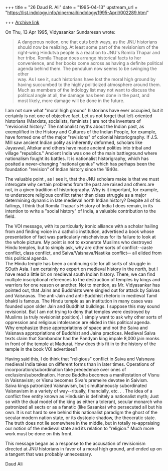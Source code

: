 +++
title = "26 Daud R. Ali"
date = "1995-04-13"
upstream_url = "https://list.indology.info/pipermail/indology/1995-April/002289.html"

+++
[Archive link](https://list.indology.info/pipermail/indology/1995-April/002289.html)



On Thu, 13 Apr 1995, Vidyasankar Sundaresan wrote:

> A dangerous notion, one that cuts both ways, as the JNU historians  
> should now be realizing. At least some part of the revisionism of the  
> right-wing Hindutva people is a reaction to JNU's Romila Thapar and  
> her tribe. Romila Thapar does arrange historical facts to her  
> convenience, and her books come across as having a definite political  
> agenda behind them. The pendulum now seems to be swinging the other  
> way. As I see it, such historians have lost the moral high ground by  
> having succumbed to the highly politicized atmosphere around them.  
> Much as members of the Indology list may not want to discuss the  
> political angle at all, the damage has been done in the past, and  
> most likely, more damage will be done in the future. 


I am not sure what "moral high ground" historians have ever occupied, but 
it certainly is not one of objective fact.  Let us not forget that 
left-oriented historians (Marxists, socialists, feminists ) are not the 
inventers of "revisionist history."  The nationalist myths about the 
Indian past, as exemplified in the History and Cultures of the Indian 
People, for example, have formed one of the major "revisions" of colonial 
historiography.  If J.S. Mill saw ancient Indian polity as inherently 
deformed, scholars like Jayaswal, Altekar and others have made ancient 
polities into tribal and village "republics."  Ancient India was one of 
the main battleground where nationalism fought its battles.  It is 
nationalist historigraphy, which has posited a never-changing "national 
genius" which has perhaps been the foundation "revision" of Indian 
history since the 1940s.

The valuable point , as I see it, that the JNU scholars make is that we 
must interogate why certain problems from the past are raised and others 
are not, in a given tradition of historiography.  Why is it important, for 
example, to underscore religious conflict rather than class struggle as a 
major determining dynamic in late medieval north Indian history?  Despite 
all of tis failings, I think that Romila Thapar's History of India I does 
remain, in its intention to write a "social history" of India, a valuable 
contribution to the field.  

The VOI message, with its particularly ironic alliance with a scholar 
hailing from and finding voice in a catholic institution, advertised a 
book whose presentation of fact was particularly mischeivious for its 
failure to look at the whole picture.  My point is not to exonerate 
Muslims who destroyed Hindu temples, but to simply ask, why are other 
sorts of conflict--caste conflict, class conflict, and 
Saiva/Vaisnava/Nastika conflict-- all elided from this political agenda.  
The Hindu temple has been a continuing site for all sorts of 
struggle  in SOuth Asia. 
I am certainly no expert on medieval history in the north, but I have 
read a little bit on medieval south Indian history.  There, we can find 
multiple inscriptional references to the destruction of temples by kings 
and warriors for one reason or another.  Not to mention, as Mr. 
Vidyasankar has pointed out, that Jains and Buddhists were singled out 
for attack by Saivas and Vaisnavas.  The anti-Jain and anti-Buddhist 
rhetoric in medieval Tamil bhakti is famous.  The Hindu temple as an 
institution in many cases was founded upon older Jain and Buddhist 
buildings.  I suppose this may sound revisionist.  But I am 
not trying to deny that temples were destroyed by Muslims  (a truly 
revisionist position).  I simply want to ask why other sorts of 
oppression and religious intolerance are elided in this political agenda.  
Why emphasize these appropriations of space and not the Saiva and Vaisnava
appropriations of Buddhist and Jaina practices.  Medieval Saiva texts 
claim that Sambandar had the Pandyan king impale 8,000 jain monks in 
front of the temple at Madurai.  How does this fit in to the history of 
the temple in the book VOI advertises?

Having said this, I do think that  "religious" conflict in Saiva and 
Vaisnava medieval India takes on different forms than in later times. 
Operations of incorporation/subordination take precedence over ones of
exclusion/subordination.  Hence Buddha becomes a manifestation of Visnu 
in Vaisnavism; or Visnu becomes Siva's premeire devotee in Saivism.  
Saiva kings patronized Vaisnavism, but simultaneously subordinated 
Vaisnavism in a variety of way--ritually, financially, etc. .  .  The 
idea of a conflict free entity known as Hindusim is definitely a 
nationalist myth; 
Just so with the dual model of the king as either a tolerant, 
secular monarch who patronized all sects or as a fanatic (like Sasanka) who 
persecuted all but his own.  It is not hard to see behind this 
nationalist paradigm the ghost of the secular modern nation state, or its 
dystopic shadow, the theocratic state.  The truth does not lie somewhere 
in the middle, but in totally re-appraising our notion of the medieval 
state and its relation to "religion."  Much more work must be done on this
front. 

This message began as a response to the accusation of revisionism directed
at JNU historians in favor of a moral high ground, and ended up on 
a tangent that was probably unnecessary.

Daud Ali








